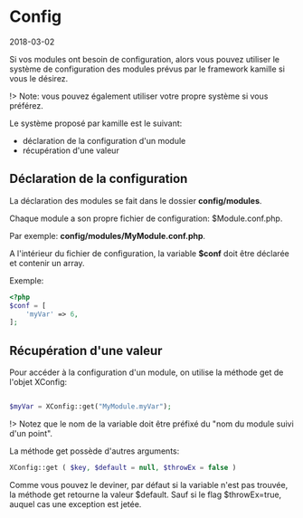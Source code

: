 Config
==========
2018-03-02



Si vos modules ont besoin de configuration, alors vous pouvez utiliser le système de configuration des modules
prévus par le framework kamille si vous le désirez.


!> Note: vous pouvez également utiliser votre propre système si vous préférez.



Le système proposé par kamille est le suivant:


- déclaration de la configuration d'un module
- récupération d'une valeur 



Déclaration de la configuration 
----------------------------------------

La déclaration des modules se fait dans le dossier **config/modules**.

Chaque module a son propre fichier de configuration: $Module.conf.php.

Par exemple: **config/modules/MyModule.conf.php**.

A l'intérieur du fichier de configuration, la variable **$conf** doit être déclarée et contenir un array.


Exemple:

```php
<?php 
$conf = [
    'myVar' => 6,
];
```


Récupération d'une valeur
------------------- 

Pour accéder à la configuration d'un module, on utilise la méthode get de l'objet XConfig:


```php

$myVar = XConfig::get("MyModule.myVar");

```

!> Notez que le nom de la variable doit être préfixé du "nom du module suivi d'un point". 


La méthode get possède d'autres arguments:


```php
XConfig::get ( $key, $default = null, $throwEx = false )
```

Comme vous pouvez le deviner, par défaut si la variable n'est pas trouvée, la méthode get retourne la valeur $default.
Sauf si le flag $throwEx=true, auquel cas une exception est jetée.










